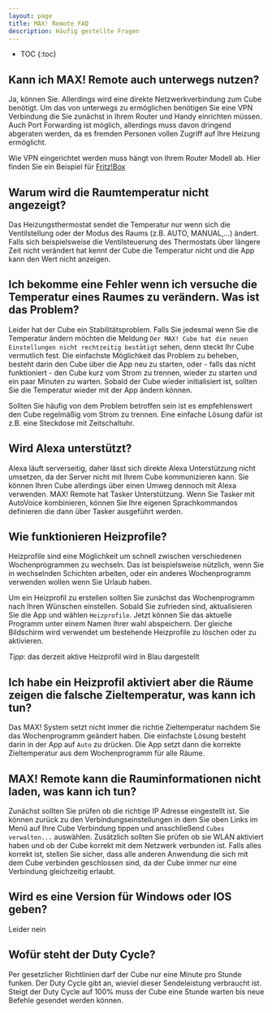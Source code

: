 ```yaml
---
layout: page
title: MAX! Remote FAQ
description: Häufig gestellte Fragen
---
```


* TOC
{:toc}

## Kann ich MAX! Remote auch unterwegs nutzen?

Ja, können Sie. Allerdings wird eine direkte Netzwerkverbindung zum Cube benötigt. Um das von unterwegs zu ermöglichen benötigen Sie eine VPN Verbindung die Sie zunächst in Ihrem Router und Handy einrichten müssen.
Auch Port Forwarding ist möglich, allerdings muss davon dringend abgeraten werden, da es fremden Personen vollen Zugriff auf Ihre Heizung ermöglicht.

Wie VPN eingerichtet werden muss hängt von Ihrem Router Modell ab. Hier finden Sie ein Beispiel für [Fritz!Box]( https://avm.de/service/vpn/tipps-tricks/vpn-verbindung-zur-fritzbox-unter-android-einrichten/ )


## Warum wird die Raumtemperatur nicht angezeigt?

Das Heizungsthermostat sendet die Temperatur nur wenn sich die Ventilstellung oder der Modus des Raums (z.B. AUTO, MANUAL,...) ändert.
Falls sich beispielsweise die Ventilsteuerung des Thermostats über längere Zeit nicht verändert hat kennt der Cube die Temperatur nicht und die App kann den Wert nicht anzeigen.

## Ich bekomme eine Fehler wenn ich versuche die Temperatur eines Raumes zu verändern. Was ist das Problem?

Leider hat der Cube ein Stabilitätsproblem. Falls Sie jedesmal wenn Sie die Temperatur ändern möchten die Meldung `Der MAX! Cube hat die neuen Einstellungen nicht rechtzeitig bestätigt` sehen,
denn steckt Ihr Cube vermutlich fest. Die einfachste Möglichkeit das Problem zu beheben, besteht darin den Cube über die App neu zu starten, oder - falls das nicht funktioniert -
den Cube kurz vom Strom zu trennen, wieder zu starten und ein paar Minuten zu warten.
Sobald der Cube wieder initialisiert ist, sollten Sie die Temperatur wieder mit der App ändern können.

Sollten Sie häufig von dem Problem betroffen sein ist es empfehlenswert den Cube regelmäßig vom Strom zu trennen. Eine einfache Lösung dafür ist z.B. eine Steckdose mit Zeitschaltuhr.

## Wird Alexa unterstützt?

Alexa läuft serverseitig, daher lässt sich direkte Alexa Unterstützung nicht umsetzen, da der Server nicht mit Ihrem Cube kommunizieren kann.
Sie können Ihren Cube allerdings über einen Umweg dennoch mit Alexa verwenden. MAX! Remote hat Tasker Unterstützung. Wenn Sie Tasker mit AutoVoice kombinieren, können Sie
Ihre eigenen Sprachkommandos definieren die dann über Tasker ausgeführt werden.

## Wie funktionieren Heizprofile?

Heizprofile sind eine Möglichkeit um schnell zwischen verschiedenen Wochenprogrammen zu wechseln.
Das ist beispielsweise nützlich, wenn Sie in wechselnden Schichten arbeiten, oder ein anderes Wochenprogramm verwenden wollen wenn Sie Urlaub haben.

Um ein Heizprofil zu erstellen sollten Sie zunächst das Wochenprogramm nach Ihren Wünschen einstellen. Sobald Sie zufrieden sind, aktualisieren Sie die App und wählen `Heizprofile`.
Jetzt können Sie das aktuelle Programm unter einem Namen Ihrer wahl abspeichern. Der gleiche Bildschirm wird verwendet um bestehende Heizprofile zu löschen oder zu aktivieren.

_Tipp_: das derzeit aktive Heizprofil wird in Blau dargestellt

## Ich habe ein Heizprofil aktiviert aber die Räume zeigen die falsche Zieltemperatur, was kann ich tun?

Das MAX! System setzt nicht immer die richtie Zieltemperatur nachdem Sie das Wochenprogramm geändert haben. Die einfachste Lösung besteht darin in der App auf <code>Auto</code> zu drücken.
Die App setzt dann die korrekte Zieltemperatur aus dem Wochenprogramm für alle Räume.

## MAX! Remote kann die Rauminformationen nicht laden, was kann ich tun?

Zunächst sollten Sie prüfen ob die richtige IP Adresse eingestellt ist. Sie können zurück zu den Verbindungseinstellungen in dem Sie oben Links im Menü auf Ihre Cube Verbindung tippen und
ansschließend `Cubes verwalten...` auswählen.
Zusätzlich sollten Sie prüfen ob sie WLAN aktiviert haben und ob der Cube korrekt mit dem Netzwerk verbunden ist.
Falls alles korrekt ist, stellen Sie sicher, dass alle anderen Anwendung die sich mit dem Cube verbinden geschlossen sind, da der Cube immer nur eine Verbindung gleichzeitig erlaubt.

## Wird es eine Version für Windows oder IOS geben?

Leider nein

## Wofür steht der Duty Cycle?

Per gesetzlicher Richtlinien darf der Cube nur eine Minute pro Stunde funken.
Der Duty Cycle gibt an, wieviel dieser Sendeleistung verbraucht ist. Steigt der Duty Cycle auf 100% muss der Cube eine Stunde warten
bis neue Befehle gesendet werden können. 